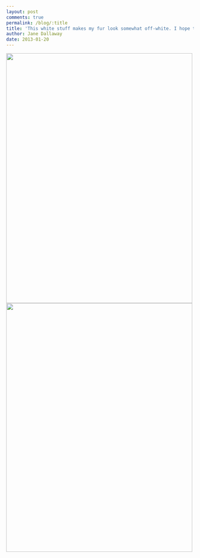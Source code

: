 ```yaml
---
layout: post
comments: true
permalink: /blog/:title
title: 'This white stuff makes my fur look somewhat off-white. I hope the humans don&#39;t spot it!'
author: Jane Dallaway
date: 2013-01-20
---
```


<div><a href="http://static.skitters.dallaway.com/Iphoto 1.JPG"><img width="500" src="http://static.skitters.dallaway.com/Iphoto 1.JPG.500.JPG" height="670"></img></a></div><div><a href="http://static.skitters.dallaway.com/Gphoto 2.JPG"><img width="500" src="http://static.skitters.dallaway.com/Gphoto 2.JPG.500.JPG" height="667"></img></a></div>


  


 
    
